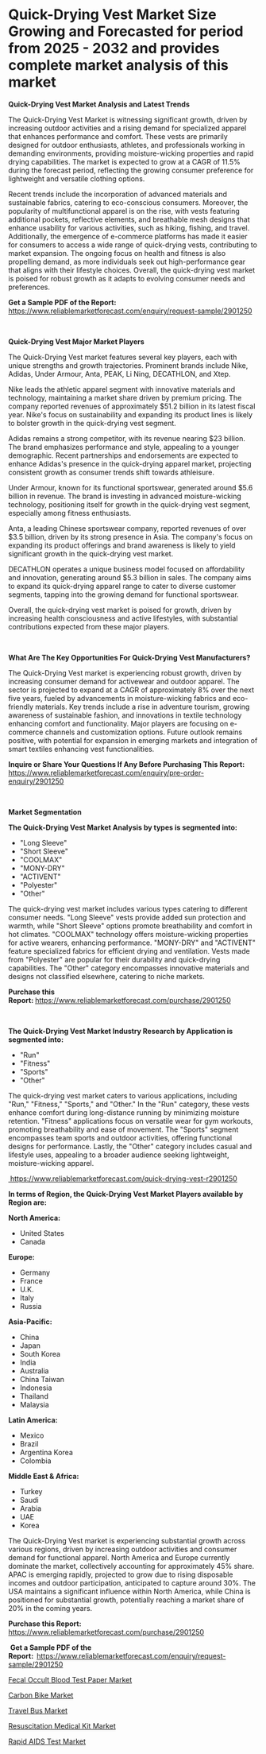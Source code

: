 <p><h1>Quick-Drying Vest Market Size Growing and Forecasted for period from 2025 - 2032 and provides complete market analysis of this market</h1></p><p><strong>Quick-Drying Vest Market Analysis and Latest Trends</strong></p>
<p><p>The Quick-Drying Vest Market is witnessing significant growth, driven by increasing outdoor activities and a rising demand for specialized apparel that enhances performance and comfort. These vests are primarily designed for outdoor enthusiasts, athletes, and professionals working in demanding environments, providing moisture-wicking properties and rapid drying capabilities. The market is expected to grow at a CAGR of 11.5% during the forecast period, reflecting the growing consumer preference for lightweight and versatile clothing options.</p><p>Recent trends include the incorporation of advanced materials and sustainable fabrics, catering to eco-conscious consumers. Moreover, the popularity of multifunctional apparel is on the rise, with vests featuring additional pockets, reflective elements, and breathable mesh designs that enhance usability for various activities, such as hiking, fishing, and travel. Additionally, the emergence of e-commerce platforms has made it easier for consumers to access a wide range of quick-drying vests, contributing to market expansion. The ongoing focus on health and fitness is also propelling demand, as more individuals seek out high-performance gear that aligns with their lifestyle choices. Overall, the quick-drying vest market is poised for robust growth as it adapts to evolving consumer needs and preferences.</p></p>
<p><strong>Get a Sample PDF of the Report:&nbsp;</strong> <a href="https://www.reliablemarketforecast.com/enquiry/request-sample/2901250?utm_campaign=1890&utm_medium=2&utm_source=Github&utm_content=ia&utm_term=16032025&utm_id=quick-drying-vest">https://www.reliablemarketforecast.com/enquiry/request-sample/2901250</a></p>
<p>&nbsp;</p>
<p><strong>Quick-Drying Vest Major Market Players</strong></p>
<p><p>The Quick-Drying Vest market features several key players, each with unique strengths and growth trajectories. Prominent brands include Nike, Adidas, Under Armour, Anta, PEAK, Li Ning, DECATHLON, and Xtep.</p><p>Nike leads the athletic apparel segment with innovative materials and technology, maintaining a market share driven by premium pricing. The company reported revenues of approximately $51.2 billion in its latest fiscal year. Nike's focus on sustainability and expanding its product lines is likely to bolster growth in the quick-drying vest segment.</p><p>Adidas remains a strong competitor, with its revenue nearing $23 billion. The brand emphasizes performance and style, appealing to a younger demographic. Recent partnerships and endorsements are expected to enhance Adidas's presence in the quick-drying apparel market, projecting consistent growth as consumer trends shift towards athleisure.</p><p>Under Armour, known for its functional sportswear, generated around $5.6 billion in revenue. The brand is investing in advanced moisture-wicking technology, positioning itself for growth in the quick-drying vest segment, especially among fitness enthusiasts.</p><p>Anta, a leading Chinese sportswear company, reported revenues of over $3.5 billion, driven by its strong presence in Asia. The company's focus on expanding its product offerings and brand awareness is likely to yield significant growth in the quick-drying vest market.</p><p>DECATHLON operates a unique business model focused on affordability and innovation, generating around $5.3 billion in sales. The company aims to expand its quick-drying apparel range to cater to diverse customer segments, tapping into the growing demand for functional sportswear.</p><p>Overall, the quick-drying vest market is poised for growth, driven by increasing health consciousness and active lifestyles, with substantial contributions expected from these major players.</p></p>
<p>&nbsp;</p>
<p><strong>What Are The Key Opportunities For Quick-Drying Vest Manufacturers?</strong></p>
<p><p>The Quick-Drying Vest market is experiencing robust growth, driven by increasing consumer demand for activewear and outdoor apparel. The sector is projected to expand at a CAGR of approximately 8% over the next five years, fueled by advancements in moisture-wicking fabrics and eco-friendly materials. Key trends include a rise in adventure tourism, growing awareness of sustainable fashion, and innovations in textile technology enhancing comfort and functionality. Major players are focusing on e-commerce channels and customization options. Future outlook remains positive, with potential for expansion in emerging markets and integration of smart textiles enhancing vest functionalities.</p></p>
<p><strong>Inquire or Share Your Questions If Any Before Purchasing This Report:</strong> <a href="https://www.reliablemarketforecast.com/enquiry/pre-order-enquiry/2901250?utm_campaign=1890&utm_medium=2&utm_source=Github&utm_content=ia&utm_term=16032025&utm_id=quick-drying-vest">https://www.reliablemarketforecast.com/enquiry/pre-order-enquiry/2901250</a></p>
<p>&nbsp;</p>
<p><strong>Market Segmentation</strong></p>
<p><strong>The Quick-Drying Vest Market Analysis by types is segmented into:</strong></p>
<p><ul><li>"Long Sleeve"</li><li>"Short Sleeve"</li><li>"COOLMAX"</li><li>"MONY-DRY"</li><li>"ACTIVENT"</li><li>"Polyester"</li><li>"Other"</li></ul></p>
<p><p>The quick-drying vest market includes various types catering to different consumer needs. "Long Sleeve" vests provide added sun protection and warmth, while "Short Sleeve" options promote breathability and comfort in hot climates. "COOLMAX" technology offers moisture-wicking properties for active wearers, enhancing performance. "MONY-DRY" and "ACTIVENT" feature specialized fabrics for efficient drying and ventilation. Vests made from "Polyester" are popular for their durability and quick-drying capabilities. The "Other" category encompasses innovative materials and designs not classified elsewhere, catering to niche markets.</p></p>
<p><strong>Purchase this Report:&nbsp;</strong><a href="https://www.reliablemarketforecast.com/purchase/2901250?utm_campaign=1890&utm_medium=2&utm_source=Github&utm_content=ia&utm_term=16032025&utm_id=quick-drying-vest">https://www.reliablemarketforecast.com/purchase/2901250</a></p>
<p>&nbsp;</p>
<p><strong>The Quick-Drying Vest Market Industry Research by Application is segmented into:</strong></p>
<p><ul><li>"Run"</li><li>"Fitness"</li><li>"Sports"</li><li>"Other"</li></ul></p>
<p><p>The quick-drying vest market caters to various applications, including "Run," "Fitness," "Sports," and "Other." In the "Run" category, these vests enhance comfort during long-distance running by minimizing moisture retention. "Fitness" applications focus on versatile wear for gym workouts, promoting breathability and ease of movement. The "Sports" segment encompasses team sports and outdoor activities, offering functional designs for performance. Lastly, the "Other" category includes casual and lifestyle uses, appealing to a broader audience seeking lightweight, moisture-wicking apparel.</p></p>
<p><a href="https://www.reliablemarketforecast.com/quick-drying-vest-r2901250?utm_campaign=1890&utm_medium=2&utm_source=Github&utm_content=ia&utm_term=16032025&utm_id=quick-drying-vest">&nbsp;https://www.reliablemarketforecast.com/quick-drying-vest-r2901250</a></p>
<p><strong>In terms of Region, the Quick-Drying Vest Market Players available by Region are:</strong></p>
<p>
    <p> <strong> North America: </strong>
        <ul>
            <li>United States</li>
            <li>Canada</li>
        </ul>
        </p> 
    <p> <strong> Europe: </strong>
        <ul>
            <li>Germany</li>
            <li>France</li>
            <li>U.K.</li>
            <li>Italy</li>
            <li>Russia</li>
        </ul>
        </p> 
    <p> <strong> Asia-Pacific: </strong>
        <ul>
            <li>China</li>
            <li>Japan</li>
            <li>South Korea</li>
            <li>India</li>
            <li>Australia</li>
            <li>China Taiwan</li>
            <li>Indonesia</li>
            <li>Thailand</li>
            <li>Malaysia</li>
        </ul>
        </p> 
    <p> <strong> Latin America: </strong>
        <ul>
            <li>Mexico</li>
            <li>Brazil</li>
            <li>Argentina Korea</li>
            <li>Colombia</li>
        </ul>
        </p> 
    <p> <strong> Middle East & Africa: </strong>
        <ul>
            <li>Turkey</li>
            <li>Saudi</li>
            <li>Arabia</li>
            <li>UAE</li>
            <li>Korea</li>
        </ul>
    </p>
    </p>
<p><p>The Quick-Drying Vest market is experiencing substantial growth across various regions, driven by increasing outdoor activities and consumer demand for functional apparel. North America and Europe currently dominate the market, collectively accounting for approximately 45% share. APAC is emerging rapidly, projected to grow due to rising disposable incomes and outdoor participation, anticipated to capture around 30%. The USA maintains a significant influence within North America, while China is positioned for substantial growth, potentially reaching a market share of 20% in the coming years.</p></p>
<p><strong>Purchase this Report: </strong><a href="https://www.reliablemarketforecast.com/purchase/2901250?utm_campaign=1890&utm_medium=2&utm_source=Github&utm_content=ia&utm_term=16032025&utm_id=quick-drying-vest">https://www.reliablemarketforecast.com/purchase/2901250</a></p>
<p>&nbsp;<strong>Get a Sample PDF of the Report:&nbsp;&nbsp;</strong><a href="https://www.reliablemarketforecast.com/enquiry/request-sample/2901250?utm_campaign=1890&utm_medium=2&utm_source=Github&utm_content=ia&utm_term=16032025&utm_id=quick-drying-vest">https://www.reliablemarketforecast.com/enquiry/request-sample/2901250</a></p>
<p><strong></strong></p>
<p><p><a href="https://github.com/skoppmerlib9/Market-Research-Report-List-1/blob/main/fecal-occult-blood-test-paper-market.md?utm_campaign=1890&utm_medium=2&utm_source=Github&utm_content=ia&utm_term=16032025&utm_id=quick-drying-vest">Fecal Occult Blood Test Paper Market</a></p><p><a href="https://github.com/owaysusing/Market-Research-Report-List-1/blob/main/carbon-bike-market.md?utm_campaign=1890&utm_medium=2&utm_source=Github&utm_content=ia&utm_term=16032025&utm_id=quick-drying-vest">Carbon Bike Market</a></p><p><a href="https://github.com/monacaquddus/Market-Research-Report-List-1/blob/main/travel-bus-market.md?utm_campaign=1890&utm_medium=2&utm_source=Github&utm_content=ia&utm_term=16032025&utm_id=quick-drying-vest">Travel Bus Market</a></p><p><a href="https://github.com/aijazdeitzbq/Market-Research-Report-List-1/blob/main/resuscitation-medical-kit-market.md?utm_campaign=1890&utm_medium=2&utm_source=Github&utm_content=ia&utm_term=16032025&utm_id=quick-drying-vest">Resuscitation Medical Kit Market</a></p><p><a href="https://github.com/gambokaiohjr/Market-Research-Report-List-1/blob/main/rapid-aids-test-market.md?utm_campaign=1890&utm_medium=2&utm_source=Github&utm_content=ia&utm_term=16032025&utm_id=quick-drying-vest">Rapid AIDS Test Market</a></p></p>